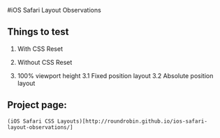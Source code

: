 #iOS Safari Layout Observations


## Things to test
1. With CSS Reset

2. Without CSS Reset


3. 100% viewport height
	3.1 Fixed position layout
	3.2 Absolute position layout


## Project page:
	
	(iOS Safari CSS Layouts)[http://roundrobin.github.io/ios-safari-layout-observations/]





